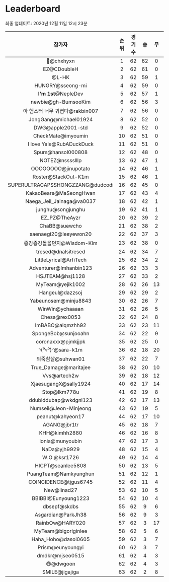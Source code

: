 # Leaderboard
최종 업데이트: 2020년 12월 11일 12시 23분




| 참가자 | 순위 | 경기수 | 승 | 무 | 패 | 승점 |
|:---:|:---:|:---:|:---:|:---:|:---:|:---:|
| 👑@chxhyxn | 1 | 62 | 62 | 0 | 0 | 186 |
| EZ@CDoubleH | 2 | 62 | 61 | 0 | 1 | 183 |
| @L-HK | 3 | 62 | 59 | 1 | 2 | 178 |
| HUNGRY@sseong-mi | 4 | 62 | 59 | 0 | 3 | 177 |
| **I'm 1st**@NepleDev | 5 | 62 | 57 | 1 | 4 | 172 |
| newbie@gh-BumsooKim | 6 | 62 | 56 | 3 | 3 | 171 |
| 아 햄스터 너무 귀엽다@rakbin007 | 7 | 62 | 56 | 0 | 6 | 168 |
| JongGang@michael01924 | 8 | 62 | 52 | 0 | 10 | 156 |
| DWG@apple2001-std | 9 | 62 | 52 | 0 | 10 | 156 |
| CheckMate@imyoumin | 10 | 62 | 51 | 0 | 11 | 153 |
| I love Yale@RubADuckDuck | 11 | 62 | 51 | 0 | 11 | 153 |
| Spurs@hansol000808 | 12 | 62 | 48 | 0 | 14 | 144 |
| NOTEZ@nsssslllp | 13 | 62 | 47 | 1 | 14 | 142 |
| OOOOOOOO@jinupotato | 14 | 62 | 46 | 1 | 15 | 139 |
| Roster@StackOut-K1m | 15 | 62 | 46 | 1 | 15 | 139 |
| SUPERULTRACAPSSHONGZZANG@dudcodi | 16 | 62 | 45 | 0 | 17 | 135 |
| KakaoBears@MaSeongHwan | 17 | 62 | 43 | 4 | 15 | 133 |
| Naega_Jeil_Jalnaga@va0037 | 18 | 62 | 42 | 1 | 19 | 127 |
| junghu@songjunghu | 19 | 62 | 41 | 1 | 20 | 124 |
| EZ_PZ@TheAyzr | 20 | 62 | 39 | 2 | 21 | 119 |
| ChaBB@suewcho | 21 | 62 | 38 | 2 | 22 | 116 |
| saenaegi20@leeyewon20 | 22 | 62 | 37 | 3 | 22 | 114 |
| 종강종강돌을던지@Wisdom-Kim | 23 | 62 | 38 | 0 | 24 | 114 |
| tresed@dnalsitresed | 24 | 62 | 34 | 7 | 21 | 109 |
| LittleLyrical@ArfiTech | 25 | 62 | 34 | 2 | 26 | 104 |
| Adventurer@Imhanbin123 | 26 | 62 | 33 | 3 | 26 | 102 |
| HSJTEAM@hsj1128 | 27 | 62 | 33 | 2 | 27 | 101 |
| MyTeam@yejik1002 | 28 | 62 | 26 | 13 | 23 | 91 |
| Hangeul@dazzsoj | 29 | 62 | 29 | 2 | 31 | 89 |
| Yabeunosem@minju8843 | 30 | 62 | 26 | 7 | 29 | 85 |
| WinWin@ychaaaan | 31 | 62 | 26 | 5 | 31 | 83 |
| Chess@rex0053 | 32 | 62 | 24 | 8 | 30 | 80 |
| ImBABO@alqmzhh92 | 33 | 62 | 23 | 11 | 28 | 80 |
| SpongeBob@sunjooahn | 34 | 62 | 22 | 9 | 31 | 75 |
| coronaxxx@pjmkjjpk | 35 | 62 | 25 | 0 | 37 | 75 |
| ◝(⁰▿⁰)◜@sara-k1m | 36 | 62 | 18 | 20 | 24 | 74 |
| 의죽참살@suhwan01 | 37 | 62 | 22 | 7 | 33 | 73 |
| True_Damage@maritajee | 38 | 62 | 20 | 10 | 32 | 70 |
| Vvs@artech2w | 39 | 62 | 18 | 12 | 32 | 66 |
| XjaesugangX@sally1924 | 40 | 62 | 17 | 14 | 31 | 65 |
| Stop@lkm778u | 41 | 62 | 19 | 8 | 35 | 65 |
| ddubiddubap@wkdgnl123 | 42 | 62 | 17 | 13 | 32 | 64 |
| Numseil@Jeon-Minjeong | 43 | 62 | 19 | 5 | 38 | 62 |
| peanut@kahyeon17 | 44 | 62 | 17 | 10 | 35 | 61 |
| AGANG@jbr1tr | 45 | 62 | 18 | 7 | 37 | 61 |
| KHH@kimhh2880 | 46 | 62 | 16 | 8 | 38 | 56 |
| ionia@munyoubin | 47 | 62 | 17 | 3 | 42 | 54 |
| NaDa@yjh9929 | 48 | 62 | 15 | 4 | 43 | 49 |
| W.O.@ksr1726 | 49 | 62 | 14 | 4 | 44 | 46 |
| HICPT@seanlee5808 | 50 | 62 | 13 | 5 | 44 | 44 |
| PuangTeam@Namkyunghun | 51 | 62 | 12 | 1 | 49 | 37 |
| COINCIDENCE@tjgus6745 | 52 | 62 | 11 | 4 | 47 | 37 |
| New@linad27 | 53 | 62 | 10 | 5 | 47 | 35 |
| BBIBBI@Eunyoung1223 | 54 | 62 | 10 | 4 | 48 | 34 |
| dbsepf@skdbs | 55 | 62 | 9 | 6 | 47 | 33 |
| Asgardian@ParkJh38 | 56 | 62 | 9 | 3 | 50 | 30 |
| RainbOw@HARY020 | 57 | 62 | 3 | 17 | 42 | 26 |
| MyTeam@bigoriginlee | 58 | 62 | 5 | 6 | 51 | 21 |
| Haha_Hoho@dasol0605 | 59 | 62 | 3 | 7 | 52 | 16 |
| Prism@eunyoungyi | 60 | 62 | 3 | 7 | 52 | 16 |
| dmdkr@mjseo0515 | 61 | 62 | 4 | 3 | 55 | 15 |
| 😎@dwgoon | 62 | 62 | 4 | 3 | 55 | 15 |
| SMILE@jigajiga | 63 | 62 | 2 | 8 | 52 | 14 |